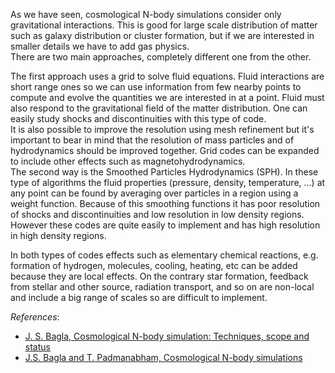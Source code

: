 <!-- 
.. link: 
.. description: 
.. tags: astro/physics, body simulations, Cosmology, N-body, PhD, simulation, imported
.. date: 2011-11-29
.. title: Cosmological simulations #6: adding gas!
.. slug: cosmological-simulations-6-adding-gas
-->

As we have seen, cosmological N-body simulations consider only gravitational interactions. This is good for large scale distribution of matter such as galaxy distribution or cluster formation, but if we are interested in smaller details we have to add gas physics.    
There are two main approaches, completely different one from the other.    

<!--TEASER_END-->    

The first approach uses a grid to solve fluid equations. Fluid interactions are short range ones so we can use information from few nearby points to compute and evolve the quantities we are interested in at a point. Fluid must also respond to the gravitational field of the matter distribution. One can easily study shocks and discontinuities with this type of code.    
It is also possible to improve the resolution using mesh refinement but it's important to bear in mind that the resolution of mass particles and of hydrodynamics should be improved together. Grid codes can be expanded to include other effects such as magnetohydrodynamics.    
The second way is the Smoothed Particles Hydrodynamics (SPH). In these type of algorithms the fluid properties (pressure, density, temperature, ...) at any point can be found by averaging over particles in a region using a weight function. Because of this smoothing functions it has poor resolution of shocks and discontinuities and low resolution in low density regions. However these codes are quite easily to implement and has high resolution in high density regions.    
    
In both types of codes effects such as elementary chemical reactions, e.g. formation of hydrogen, molecules, cooling, heating, etc can be added because they are local effects. On the contrary star formation, feedback from stellar and other source, radiation transport, and so on are non-local and include a big range of scales so are difficult to implement.    
    
<em>References</em>:    
<ul>    
<li><a href="http://www.ias.ac.in/currsci/apr102005/1088.pdf" target="_blank" title="J.S. Bagla, Cosmological N-body simulation: Techniques, scope and status">J. S. Bagla, Cosmological N-body simulation: Techniques, scope and status</a></li>
<li><a href="http://adsabs.harvard.edu/abs/1991ComPh...5..164B" target="_blank" title="J.S. Bagla and T. Padmanabham, Cosmological N-body simulations">J.S. Bagla and T. Padmanabham, Cosmological N-body simulations</a></li>
</ul>
